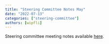 ```yaml
---
title: "Steering Committee Notes May"
date: "2022-07-13"
categories: ["steering-committee"]
authors: [wipfli]
---
```


Steering committee meeting notes available
[here](https://github.com/maplibre/maplibre/discussions/69).
